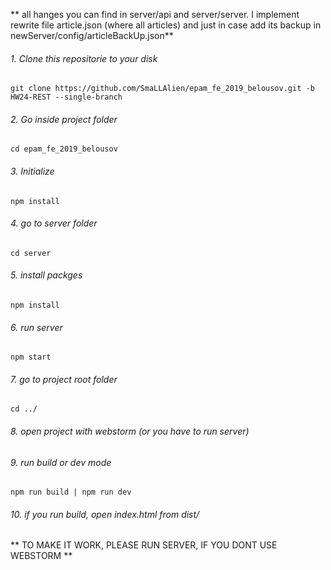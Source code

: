 
** all hanges you can find in server/api and server/server. I implement rewrite file article.json (where all articles) and just in case add its backup in newServer/config/articleBackUp.json**
###### 1. Clone this repositorie to your disk
```
git clone https://github.com/SmaLLAlien/epam_fe_2019_belousov.git -b HW24-REST --single-branch

```
###### 2. Go inside project folder
```
cd epam_fe_2019_belousov
```
###### 3. Initialize
```
npm install
```
###### 4. go to server folder

```
cd server
```
###### 5. install packges
```
npm install
```
###### 6. run server
```
npm start
```
###### 7. go to project root folder
```
cd ../
```
###### 8. open project with webstorm (or you have to run server) 
###### 9. run build or dev mode
```
npm run build | npm run dev
```

###### 10. if you run build, open index.html from dist/

** TO MAKE IT WORK, PLEASE RUN SERVER, IF YOU DONT USE WEBSTORM **




